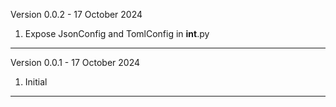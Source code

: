 

Version 0.0.2 - 17 October 2024

1. Expose JsonConfig and TomlConfig in __int__.py
------------------------------

Version 0.0.1 - 17 October 2024

1. Initial 
------------------------------


